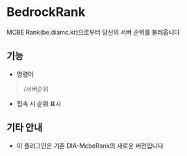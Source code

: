 # BedrockRank
MCBE Rank(be.diamc.kr)으로부터 당신의 서버 순위를 불러옵니다

## 기능

- 명령어
> /서버순위

- 접속 시 순위 표시


## 기타 안내

- 이 플러그인은 기존 DIA-McbeRank의 새로운 버전입니다
